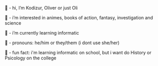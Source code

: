 🌻 - hi, I’m Kodizur, Oliver or just Oli

🌻 - i’m interested in animes, books of action, fantasy, investigation and science

🌻 - i’m currently learning informatic

🌻 - pronouns: he/him or they/them (i dont use she/her)

🌻 - fun fact: i'm learning informatic on school, but i want do History or Psicology on the college

<!---
kodizur/kodizur is a ✨ special ✨ repository because its `README.md` (this file) appears on your GitHub profile.
You can click the Preview link to take a look at your changes.
--->

